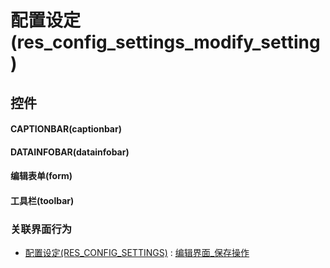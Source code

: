 # 配置设定(res_config_settings_modify_setting)  <!-- {docsify-ignore-all} -->



## 控件
#### CAPTIONBAR(captionbar)
#### DATAINFOBAR(datainfobar)
#### 编辑表单(form)
#### 工具栏(toolbar)


### 关联界面行为
  * [配置设定(RES_CONFIG_SETTINGS)](module/base/res_config_settings) : [编辑界面_保存操作](module/base/res_config_settings#界面行为)

<script>
 const { createApp } = Vue
  createApp({
    data() {
      return {

      }
    }
  }).use(ElementPlus).mount('#app')
</script>
